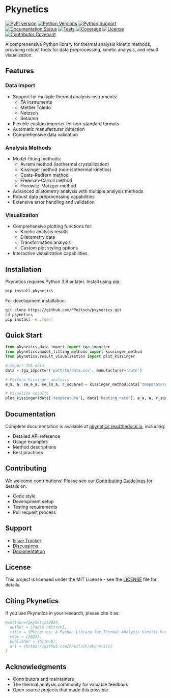 # Pkynetics

[![PyPI version](https://badge.fury.io/py/pkynetics.svg)](https://badge.fury.io/py/pkynetics)
[![Python Versions](https://img.shields.io/pypi/pyversions/pkynetics.svg)](https://pypi.org/project/pkynetics/)
[![Python Support](https://img.shields.io/pypi/pyversions/pkynetics.svg)](https://pypi.org/project/pkynetics/)
[![Documentation Status](https://readthedocs.org/projects/pkynetics/badge/?version=latest)](https://pkynetics.readthedocs.io/en/latest/?badge=latest)
[![Tests](https://github.com/PPeitsch/pkynetics/workflows/Test%20and%20Publish/badge.svg)](https://github.com/PPeitsch/pkynetics/actions/workflows/test-and-publish.yaml)
[![Coverage](https://codecov.io/gh/PPeitsch/pkynetics/branch/main/graph/badge.svg)](https://codecov.io/gh/PPeitsch/pkynetics)
[![License](https://img.shields.io/pypi/l/pkynetics.svg)](https://github.com/PPeitsch/pkynetics/blob/main/LICENSE)
[![Contributor Covenant](https://img.shields.io/badge/Contributor%20Covenant-2.1-4baaaa.svg)](.github/CODE_OF_CONDUCT.md)

A comprehensive Python library for thermal analysis kinetic methods, providing robust tools for data preprocessing, kinetic analysis, and result visualization.

## Features

### Data Import
- Support for multiple thermal analysis instruments:
  - TA Instruments
  - Mettler Toledo
  - Netzsch
  - Setaram
- Flexible custom importer for non-standard formats
- Automatic manufacturer detection
- Comprehensive data validation

### Analysis Methods
- Model-fitting methods:
  - Avrami method (isothermal crystallization)
  - Kissinger method (non-isothermal kinetics)
  - Coats-Redfern method
  - Freeman-Carroll method
  - Horowitz-Metzger method
- Advanced dilatometry analysis with multiple analysis methods
- Robust data preprocessing capabilities
- Extensive error handling and validation

### Visualization
- Comprehensive plotting functions for:
  - Kinetic analysis results
  - Dilatometry data
  - Transformation analysis
  - Custom plot styling options
- Interactive visualization capabilities

## Installation

Pkynetics requires Python 3.8 or later. Install using pip:

```bash
pip install pkynetics
```

For development installation:

```bash
git clone https://github.com/PPeitsch/pkynetics.git
cd pkynetics
pip install -e .[dev]
```

## Quick Start

```python
from pkynetics.data_import import tga_importer
from pkynetics.model_fitting_methods import kissinger_method
from pkynetics.result_visualization import plot_kissinger

# Import TGA data
data = tga_importer('path/to/data.csv', manufacturer='auto')

# Perform Kissinger analysis
e_a, a, se_e_a, se_ln_a, r_squared = kissinger_method(data['temperature'], data['heating_rate'])

# Visualize results
plot_kissinger(data['temperature'], data['heating_rate'], e_a, a, r_squared)
```

## Documentation

Complete documentation is available at [pkynetics.readthedocs.io](https://pkynetics.readthedocs.io/), including:
- Detailed API reference
- Usage examples
- Method descriptions
- Best practices

## Contributing

We welcome contributions! Please see our [Contributing Guidelines](CONTRIBUTING.md) for details on:
- Code style
- Development setup
- Testing requirements
- Pull request process

## Support

- [Issue Tracker](https://github.com/PPeitsch/pkynetics/issues)
- [Discussions](https://github.com/PPeitsch/pkynetics/discussions)
- [Documentation](https://pkynetics.readthedocs.io/)

## License

This project is licensed under the MIT License - see the [LICENSE](LICENSE) file for details.

## Citing Pkynetics

If you use Pkynetics in your research, please cite it as:

```bibtex
@software{pkynetics2024,
  author = {Pablo Peitsch},
  title = {Pkynetics: A Python Library for Thermal Analysis Kinetic Methods},
  year = {2024},
  publisher = {GitHub},
  url = {https://github.com/PPeitsch/pkynetics}
}
```

## Acknowledgments

- Contributors and maintainers
- The thermal analysis community for valuable feedback
- Open source projects that made this possible